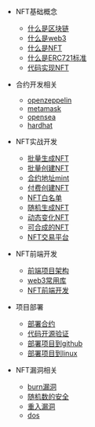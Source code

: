 
<!-- 项目介绍图片放到README.md中 -->
+ NFT基础概念
    - [什么是区块链](docs/nft/block.md)
    - [什么是web3](docs/nft/web3.md)
    - [什么是NFT](docs/nft/nft.md)
    - [什么是ERC721标准](docs/nft/erc721.md) 
    - [代码实现NFT](docs/nft/code.md) 

+ 合约开发相关
    - [openzeppelin](docs/libs/openzeppelin.md) 
    - [metamask](docs/libs/metamask.md) 
    - [opensea](docs/libs/opensea.md)
    - [hardhat](docs/libs/hardhat.md)
    

+ NFT实战开发
    - [批量生成NFT](docs/dev/creates.md)
    - [批量创建NFT](docs/dev/batch.md) 
    - [合约地址mint](docs/dev/contract.md) 
    - [付费创建NFT](docs/dev/eth.md) 
    - [NFT白名单](docs/dev/white.md) 
    - [随机生成NFT](docs/dev/random.md)
    - [动态变化NFT](docs/dev/trend.md)
    - [可合成的NFT](docs/dev/compose.md)
    - [NFT交易平台](docs/dev/dex.md)

+ NFT前端开发
    - [前端项目架构](./docs/next/next.md)
    - [web3常用库](./docs/next/libs.md)
    - [NFT前端开发](./docs/next/dev.md)

+ 项目部署
    - [部署合约](docs/arrange/contract.md)
    - [代码开源验证](docs/arrange/verify.md)
    - [部署项目到github](docs/arrange/github.md)
    - [部署项目到linux](docs/arrange/linux.md)

+ NFT漏洞相关
    - [burn漏洞](docs/safe/burn.md)
    - [随机数的安全](docs/safe/random.md)
    - [重入漏洞](docs/safe/reentry.md)
    - [dos](docs/safe/dos.md)


